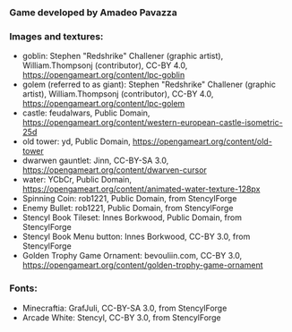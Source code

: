 ### Game developed by Amadeo Pavazza

### Images and textures:
- goblin: Stephen "Redshrike" Challener (graphic artist), William.Thompsonj (contributor), CC-BY 4.0, https://opengameart.org/content/lpc-goblin
- golem (referred to as giant): Stephen "Redshrike" Challener (graphic artist), William.Thompsonj (contributor), CC-BY 4.0, https://opengameart.org/content/lpc-golem
- castle: feudalwars, Public Domain, https://opengameart.org/content/western-european-castle-isometric-25d
- old tower: yd, Public Domain, https://opengameart.org/content/old-tower
- dwarwen gauntlet: Jinn, CC-BY-SA 3.0, https://opengameart.org/content/dwarven-cursor
- water: YCbCr, Public Domain, https://opengameart.org/content/animated-water-texture-128px
- Spinning Coin: rob1221, Public Domain, from StencylForge
- Enemy Bullet: rob1221, Public Domain, from StencylForge
- Stencyl Book Tileset: Innes Borkwood, Public Domain, from StencylForge
- Stencyl Book Menu button: Innes Borkwood, CC-BY 3.0, from StencylForge
- Golden Trophy Game Ornament: bevouliin.com, CC-BY 3.0, https://opengameart.org/content/golden-trophy-game-ornament

### Fonts:
- Minecraftia: GrafJuli, CC-BY-SA 3.0, from StencylForge
- Arcade White: Stencyl, CC-BY 3.0, from StencylForge